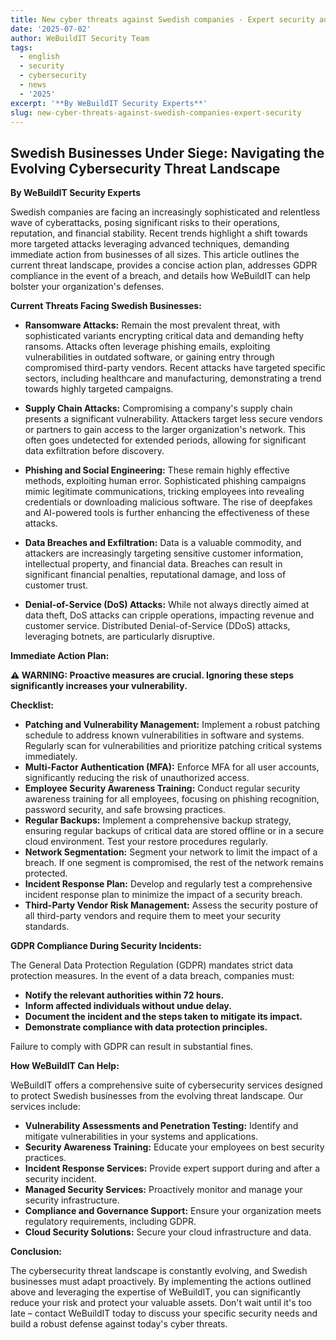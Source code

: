 ```yaml
---
title: New cyber threats against Swedish companies - Expert security advice 2025
date: '2025-07-02'
author: WeBuildIT Security Team
tags:
  - english
  - security
  - cybersecurity
  - news
  - '2025'
excerpt: '**By WeBuildIT Security Experts**'
slug: new-cyber-threats-against-swedish-companies-expert-security
---
```

## Swedish Businesses Under Siege: Navigating the Evolving Cybersecurity Threat Landscape

**By WeBuildIT Security Experts**

Swedish companies are facing an increasingly sophisticated and relentless wave of cyberattacks, posing significant risks to their operations, reputation, and financial stability.  Recent trends highlight a shift towards more targeted attacks leveraging advanced techniques, demanding immediate action from businesses of all sizes.  This article outlines the current threat landscape, provides a concise action plan, addresses GDPR compliance in the event of a breach, and details how WeBuildIT can help bolster your organization's defenses.


**Current Threats Facing Swedish Businesses:**

* **Ransomware Attacks:**  Remain the most prevalent threat, with sophisticated variants encrypting critical data and demanding hefty ransoms.  Attacks often leverage phishing emails, exploiting vulnerabilities in outdated software, or gaining entry through compromised third-party vendors.  Recent attacks have targeted specific sectors, including healthcare and manufacturing, demonstrating a trend towards highly targeted campaigns.

* **Supply Chain Attacks:**  Compromising a company's supply chain presents a significant vulnerability.  Attackers target less secure vendors or partners to gain access to the larger organization's network.  This often goes undetected for extended periods, allowing for significant data exfiltration before discovery.

* **Phishing and Social Engineering:**  These remain highly effective methods, exploiting human error.  Sophisticated phishing campaigns mimic legitimate communications, tricking employees into revealing credentials or downloading malicious software.  The rise of deepfakes and AI-powered tools is further enhancing the effectiveness of these attacks.

* **Data Breaches and Exfiltration:**  Data is a valuable commodity, and attackers are increasingly targeting sensitive customer information, intellectual property, and financial data.  Breaches can result in significant financial penalties, reputational damage, and loss of customer trust.

* **Denial-of-Service (DoS) Attacks:**  While not always directly aimed at data theft, DoS attacks can cripple operations, impacting revenue and customer service.  Distributed Denial-of-Service (DDoS) attacks, leveraging botnets, are particularly disruptive.


**Immediate Action Plan:**

**⚠️ WARNING: Proactive measures are crucial.  Ignoring these steps significantly increases your vulnerability.**

**Checklist:**

* **Patching and Vulnerability Management:** Implement a robust patching schedule to address known vulnerabilities in software and systems. Regularly scan for vulnerabilities and prioritize patching critical systems immediately.
* **Multi-Factor Authentication (MFA):**  Enforce MFA for all user accounts, significantly reducing the risk of unauthorized access.
* **Employee Security Awareness Training:**  Conduct regular security awareness training for all employees, focusing on phishing recognition, password security, and safe browsing practices.
* **Regular Backups:** Implement a comprehensive backup strategy, ensuring regular backups of critical data are stored offline or in a secure cloud environment.  Test your restore procedures regularly.
* **Network Segmentation:**  Segment your network to limit the impact of a breach. If one segment is compromised, the rest of the network remains protected.
* **Incident Response Plan:** Develop and regularly test a comprehensive incident response plan to minimize the impact of a security breach.
* **Third-Party Vendor Risk Management:**  Assess the security posture of all third-party vendors and require them to meet your security standards.


**GDPR Compliance During Security Incidents:**

The General Data Protection Regulation (GDPR) mandates strict data protection measures.  In the event of a data breach, companies must:

* **Notify the relevant authorities within 72 hours.**
* **Inform affected individuals without undue delay.**
* **Document the incident and the steps taken to mitigate its impact.**
* **Demonstrate compliance with data protection principles.**

Failure to comply with GDPR can result in substantial fines.


**How WeBuildIT Can Help:**

WeBuildIT offers a comprehensive suite of cybersecurity services designed to protect Swedish businesses from the evolving threat landscape.  Our services include:

* **Vulnerability Assessments and Penetration Testing:**  Identify and mitigate vulnerabilities in your systems and applications.
* **Security Awareness Training:**  Educate your employees on best security practices.
* **Incident Response Services:**  Provide expert support during and after a security incident.
* **Managed Security Services:**  Proactively monitor and manage your security infrastructure.
* **Compliance and Governance Support:**  Ensure your organization meets regulatory requirements, including GDPR.
* **Cloud Security Solutions:**  Secure your cloud infrastructure and data.


**Conclusion:**

The cybersecurity threat landscape is constantly evolving, and Swedish businesses must adapt proactively. By implementing the actions outlined above and leveraging the expertise of WeBuildIT, you can significantly reduce your risk and protect your valuable assets.  Don't wait until it's too late – contact WeBuildIT today to discuss your specific security needs and build a robust defense against today's cyber threats.
